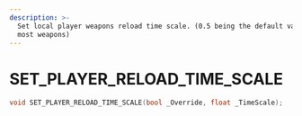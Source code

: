 ```yaml
---
description: >-
  Set local player weapons reload time scale. (0.5 being the default value for
  most weapons)
---
```


# SET\_PLAYER\_RELOAD\_TIME\_SCALE

```cpp
void SET_PLAYER_RELOAD_TIME_SCALE(bool _Override, float _TimeScale);
```

